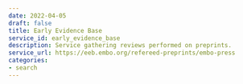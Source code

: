 ```yaml
---
date: 2022-04-05
draft: false
title: Early Evidence Base
service_id: early_evidence_base
description: Service gathering reviews performed on preprints.
service_url: https://eeb.embo.org/refereed-preprints/embo-press
categories:
- search
---
```



